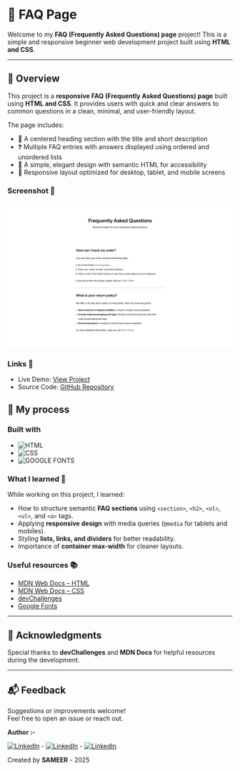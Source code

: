# 📄 FAQ Page

Welcome to my **FAQ (Frequently Asked Questions) page** project! 
This is a simple and responsive beginner web development project  built using **HTML and CSS**.  

---

## 📌 Overview  

This project is a **responsive FAQ (Frequently Asked Questions) page** built using **HTML and CSS**. It provides users with quick and clear answers to common questions in a clean, minimal, and user-friendly layout.  

The page includes: 
- 📖 A centered heading section with the title and short description  
- ❓ Multiple FAQ entries with answers displayed using ordered and unordered lists  
- 🎨 A simple, elegant design with semantic HTML for accessibility  
- 📱 Responsive layout optimized for desktop, tablet, and mobile screens  

### Screenshot 📱
![FAQ Page Screenshot](./thumbnail.jpg)  

### Links 🔗
- Live Demo: [View Project](https://dev-faq-pages.netlify.app)  
- Source Code: [GitHub Repository](https://github.com/sameer-srb/simple-FAQ-pages)


## 🚀 My process

### Built with

- ![HTML](https://img.shields.io/badge/%20HTML-orange?style=for-the-badge&logo=html5&logoSize=amg&labelColor=%23F5F5EB)
- ![CSS](https://img.shields.io/badge/CSS-%238A2BE2?style=for-the-badge&logo=css&logoColor=%23663399&logoSize=amg&labelColor=%23F5F5EB)
- ![GOOGLE FONTS](https://img.shields.io/badge/google_fonts-%234285F4?style=for-the-badge&logo=googlefonts&logoColor=%234285F4&logoSize=amg&labelColor=%23F5F5EB)


### What I learned 📑
While working on this project, I learned:
- How to structure semantic **FAQ sections** using `<section>`, `<h2>`, `<ol>`, `<ul>`, and `<a>` tags.
- Applying **responsive design** with media queries (`@media` for tablets and mobiles).
- Styling **lists, links, and dividers** for better readability.
- Importance of **container max-width** for cleaner layouts.


### Useful resources 📚 
- [MDN Web Docs – HTML](https://developer.mozilla.org/en-US/docs/Web/HTML)  
- [MDN Web Docs – CSS](https://developer.mozilla.org/en-US/docs/Web/CSS) 
- [devChallenges](https://devchallenges.io/learn/2-responsive-web)  
-  [Google Fonts](HTTPS://FONTS.GOOGLE.COM/)


---
## 🙏 Acknowledgments
Special thanks to **devChallenges** and **MDN Docs** for helpful resources during the development.

---

## 📬 Feedback
Suggestions or improvements welcome!  
Feel free to open an issue or reach out. 

**Author :-**

[![LinkedIn](https://img.icons8.com/color/40/000000/linkedin.png)](https://www.linkedin.com/in/sameer-barik-a509672ba/) - [![LinkedIn](https://img.icons8.com/color/40/00000/github.png)](https://github.com/sameer-srb) - [![LinkedIn](https://img.icons8.com/color/40/000000/twitterx.png)](https://x.com/sameer_srb)

Created by **SAMEER** - 2025
